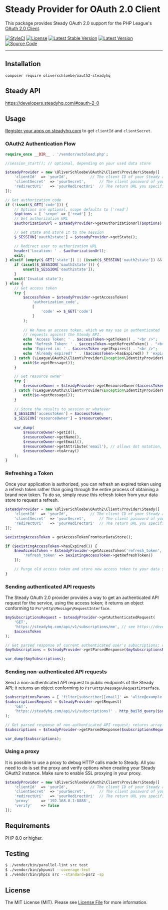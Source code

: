 # Steady Provider for OAuth 2.0 Client

This package provides Steady OAuth 2.0 support for the PHP League's [OAuth 2.0 Client](https://github.com/thephpleague/oauth2-client).

[![StyleCI](https://github.styleci.io/repos/656813773/shield?branch=main)](https://github.styleci.io/repos/656813773)
[![License](https://img.shields.io/packagist/l/oliverschloebe/oauth2-steadyhq.svg)](https://github.com/oliverschloebe/oauth2-steadyhq/blob/main/LICENSE)
[![Latest Stable Version](https://img.shields.io/packagist/v/oliverschloebe/oauth2-steadyhq.svg)](https://packagist.org/packages/oliverschloebe/oauth2-steadyhq)
[![Latest Version](https://img.shields.io/github/release/oliverschloebe/oauth2-steadyhq.svg?style=flat-square)](https://github.com/oliverschloebe/oauth2-steadyhq/releases)
[![Source Code](https://img.shields.io/badge/source-oliverschloebe/oauth2--steadyhq-blue.svg?style=flat-square)](https://github.com/oliverschloebe/oauth2-steadyhq)

---

## Installation

```
composer require oliverschloebe/oauth2-steadyhq
```

## Steady API

https://developers.steadyhq.com/#oauth-2-0

## Usage

[Register your apps on steadyhq.com](https://steadyhq.com/de/backend/) to get `clientId` and `clientSecret`.

### OAuth2 Authentication Flow

```php
require_once __DIR__ . '/vendor/autoload.php';

//session_start(); // optional, depending on your used data store

$steadyProvider = new \OliverSchloebe\OAuth2\Client\Provider\Steady([
	'clientId'	=> 'yourId',          // The client ID of your Steady app
	'clientSecret'	=> 'yourSecret',      // The client password of your Steady app
	'redirectUri'	=> 'yourRedirectUri'  // The return URL you specified for your app on Steady
]);

// Get authorization code
if (!isset($_GET['code'])) {
	// Options are optional, scope defaults to ['read']
	$options = [ 'scope' => ['read'] ];
	// Get authorization URL
	$authorizationUrl = $steadyProvider->getAuthorizationUrl($options);

	// Get state and store it to the session
	$_SESSION['oauth2state'] = $steadyProvider->getState();

	// Redirect user to authorization URL
	header('Location: ' . $authorizationUrl);
	exit;
} elseif (empty($_GET['state']) || (isset($_SESSION['oauth2state']) && $_GET['state'] !== $_SESSION['oauth2state'])) { // Check for errors
	if (isset($_SESSION['oauth2state'])) {
		unset($_SESSION['oauth2state']);
	}
	exit('Invalid state');
} else {
	// Get access token
	try {
		$accessToken = $steadyProvider->getAccessToken(
			'authorization_code',
			[
				'code' => $_GET['code']
			]
		);
		
		// We have an access token, which we may use in authenticated
		// requests against the Steady API.
		echo 'Access Token: ' . $accessToken->getToken() . "<br />";
		echo 'Refresh Token: ' . $accessToken->getRefreshToken() . "<br />";
		echo 'Expired in: ' . $accessToken->getExpires() . "<br />";
		echo 'Already expired? ' . ($accessToken->hasExpired() ? 'expired' : 'not expired') . "<br />";
	} catch (\League\OAuth2\Client\Provider\Exception\IdentityProviderException $e) {
		exit($e->getMessage());
	}

	// Get resource owner
	try {
		$resourceOwner = $steadyProvider->getResourceOwner($accessToken);
	} catch (\League\OAuth2\Client\Provider\Exception\IdentityProviderException $e) {
		exit($e->getMessage());
	}
        
	// Store the results to session or whatever
	$_SESSION['accessToken'] = $accessToken;
	$_SESSION['resourceOwner'] = $resourceOwner;
    
	var_dump(
		$resourceOwner->getId(),
		$resourceOwner->getName(),
		$resourceOwner->getEmail(),
		$resourceOwner->getAttribute('email'), // allows dot notation, e.g. $resourceOwner->getAttribute('group.field')
		$resourceOwner->toArray()
	);
}
```

### Refreshing a Token

Once your application is authorized, you can refresh an expired token using a refresh token rather than going through the entire process of obtaining a brand new token. To do so, simply reuse this refresh token from your data store to request a refresh.

```php
$steadyProvider = new \OliverSchloebe\OAuth2\Client\Provider\Steady([
	'clientId'	=> 'yourId',          // The client ID of your Steady app
	'clientSecret'	=> 'yourSecret',      // The client password of your Steady app
	'redirectUri'	=> 'yourRedirectUri'  // The return URL you specified for your app on Steady
]);

$existingAccessToken = getAccessTokenFromYourDataStore();

if ($existingAccessToken->hasExpired()) {
	$newAccessToken = $steadyProvider->getAccessToken('refresh_token', [
		'refresh_token' => $existingAccessToken->getRefreshToken()
	]);

	// Purge old access token and store new access token to your data store.
}
```

### Sending authenticated API requests

The Steady OAuth 2.0 provider provides a way to get an authenticated API request for the service, using the access token; it returns an object conforming to `Psr\Http\Message\RequestInterface`.

```php
$mySubscriptionsRequest = $steadyProvider->getAuthenticatedRequest(
	'GET',
	'https://steadyhq.com/api/v1/subscriptions/me', // see https://developers.steadyhq.com/#current-subscription
	$accessToken
);

// Get parsed response of current authenticated user's subscriptions; returns array|mixed
$mySubscriptions = $steadyProvider->getParsedResponse($mySubscriptionsRequest);

var_dump($mySubscriptions);
```

### Sending non-authenticated API requests

Send a non-authenticated API request to public endpoints of the Steady API; it returns an object conforming to `Psr\Http\Message\RequestInterface`.

```php
$subscriptionsParams = [ 'filter[subscriber][email]' => 'alice@example.com' ];
$subscriptionsRequest = $steadyProvider->getRequest(
	'GET',
	'https://steadyhq.com/api/v1/subscriptions?' . http_build_query($subscriptionsParams)
);

// Get parsed response of non-authenticated API request; returns array|mixed
$subscriptions = $steadyProvider->getParsedResponse($subscriptionsRequest);

var_dump($subscriptions);
```

### Using a proxy

It is possible to use a proxy to debug HTTP calls made to Steady. All you need to do is set the proxy and verify options when creating your Steady OAuth2 instance. Make sure to enable SSL proxying in your proxy.

```php
$steadyProvider = new \OliverSchloebe\OAuth2\Client\Provider\Steady([
	'clientId'	=> 'yourId',          // The client ID of your Steady app
	'clientSecret'	=> 'yourSecret',      // The client password of your Steady app
	'redirectUri'	=> 'yourRedirectUri'  // The return URL you specified for your app on Steady
	'proxy'		=> '192.168.0.1:8888',
	'verify'	=> false
]);
```

## Requirements

PHP 8.0 or higher.

## Testing

``` bash
$ ./vendor/bin/parallel-lint src test
$ ./vendor/bin/phpunit --coverage-text
$ ./vendor/bin/phpcs src --standard=psr2 -sp
```

## License

The MIT License (MIT). Please see [License File](https://github.com/oliverschloebe/oauth2-steadyhq/blob/master/LICENSE) for more information.
